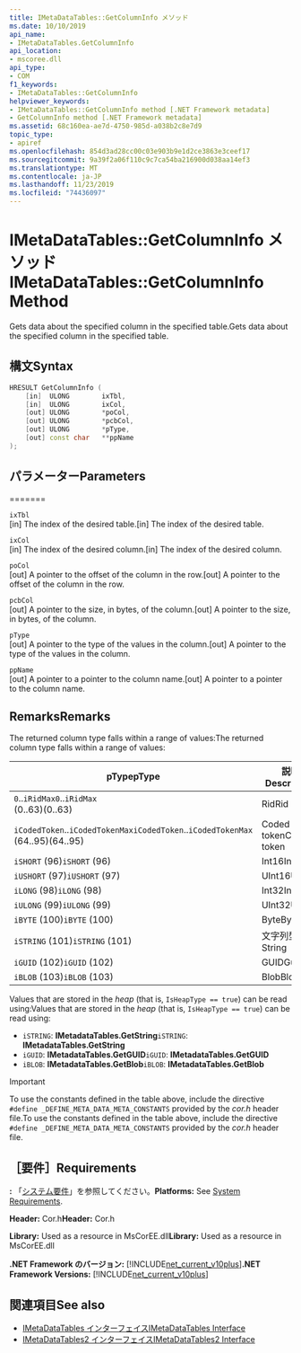 ```yaml
---
title: IMetaDataTables::GetColumnInfo メソッド
ms.date: 10/10/2019
api_name:
- IMetaDataTables.GetColumnInfo
api_location:
- mscoree.dll
api_type:
- COM
f1_keywords:
- IMetaDataTables::GetColumnInfo
helpviewer_keywords:
- IMetaDataTables::GetColumnInfo method [.NET Framework metadata]
- GetColumnInfo method [.NET Framework metadata]
ms.assetid: 68c160ea-ae7d-4750-985d-a038b2c8e7d9
topic_type:
- apiref
ms.openlocfilehash: 854d3ad28cc00c03e903b9e1d2ce3863e3ceef17
ms.sourcegitcommit: 9a39f2a06f110c9c7ca54ba216900d038aa14ef3
ms.translationtype: MT
ms.contentlocale: ja-JP
ms.lasthandoff: 11/23/2019
ms.locfileid: "74436097"
---
```

# <a name="imetadatatablesgetcolumninfo-method"></a><span data-ttu-id="5238d-102">IMetaDataTables::GetColumnInfo メソッド</span><span class="sxs-lookup"><span data-stu-id="5238d-102">IMetaDataTables::GetColumnInfo Method</span></span>
<span data-ttu-id="5238d-103">Gets data about the specified column in the specified table.</span><span class="sxs-lookup"><span data-stu-id="5238d-103">Gets data about the specified column in the specified table.</span></span>  
  
## <a name="syntax"></a><span data-ttu-id="5238d-104">構文</span><span class="sxs-lookup"><span data-stu-id="5238d-104">Syntax</span></span>  
  
```cpp  
HRESULT GetColumnInfo (   
    [in]  ULONG        ixTbl,  
    [in]  ULONG        ixCol,  
    [out] ULONG        *poCol,  
    [out] ULONG        *pcbCol,  
    [out] ULONG        *pType,  
    [out] const char   **ppName  
);  
```  
  
## <a name="parameters"></a><span data-ttu-id="5238d-105">パラメーター</span><span class="sxs-lookup"><span data-stu-id="5238d-105">Parameters</span></span>
=======

 `ixTbl`  
 <span data-ttu-id="5238d-106">[in] The index of the desired table.</span><span class="sxs-lookup"><span data-stu-id="5238d-106">[in] The index of the desired table.</span></span>  
  
 `ixCol`  
 <span data-ttu-id="5238d-107">[in] The index of the desired column.</span><span class="sxs-lookup"><span data-stu-id="5238d-107">[in] The index of the desired column.</span></span>  
  
 `poCol`  
 <span data-ttu-id="5238d-108">[out] A pointer to the offset of the column in the row.</span><span class="sxs-lookup"><span data-stu-id="5238d-108">[out] A pointer to the offset of the column in the row.</span></span>  
  
 `pcbCol`  
 <span data-ttu-id="5238d-109">[out] A pointer to the size, in bytes, of the column.</span><span class="sxs-lookup"><span data-stu-id="5238d-109">[out] A pointer to the size, in bytes, of the column.</span></span>  
  
 `pType`  
 <span data-ttu-id="5238d-110">[out] A pointer to the type of the values in the column.</span><span class="sxs-lookup"><span data-stu-id="5238d-110">[out] A pointer to the type of the values in the column.</span></span>  
  
 `ppName`  
 <span data-ttu-id="5238d-111">[out] A pointer to a pointer to the column name.</span><span class="sxs-lookup"><span data-stu-id="5238d-111">[out] A pointer to a pointer to the column name.</span></span>  
 
## <a name="remarks"></a><span data-ttu-id="5238d-112">Remarks</span><span class="sxs-lookup"><span data-stu-id="5238d-112">Remarks</span></span>

<span data-ttu-id="5238d-113">The returned column type falls within a range of values:</span><span class="sxs-lookup"><span data-stu-id="5238d-113">The returned column type falls within a range of values:</span></span>

| <span data-ttu-id="5238d-114">pType</span><span class="sxs-lookup"><span data-stu-id="5238d-114">pType</span></span>                    | <span data-ttu-id="5238d-115">説明</span><span class="sxs-lookup"><span data-stu-id="5238d-115">Description</span></span>   | <span data-ttu-id="5238d-116">Helper function</span><span class="sxs-lookup"><span data-stu-id="5238d-116">Helper function</span></span>                   |
|--------------------------|---------------|-----------------------------------|
| <span data-ttu-id="5238d-117">`0`..`iRidMax`</span><span class="sxs-lookup"><span data-stu-id="5238d-117">`0`..`iRidMax`</span></span><br><span data-ttu-id="5238d-118">(0..63)</span><span class="sxs-lookup"><span data-stu-id="5238d-118">(0..63)</span></span>   | <span data-ttu-id="5238d-119">Rid</span><span class="sxs-lookup"><span data-stu-id="5238d-119">Rid</span></span>           | <span data-ttu-id="5238d-120">**IsRidType**</span><span class="sxs-lookup"><span data-stu-id="5238d-120">**IsRidType**</span></span><br><span data-ttu-id="5238d-121">**IsRidOrToken**</span><span class="sxs-lookup"><span data-stu-id="5238d-121">**IsRidOrToken**</span></span> |
| <span data-ttu-id="5238d-122">`iCodedToken`..`iCodedTokenMax`</span><span class="sxs-lookup"><span data-stu-id="5238d-122">`iCodedToken`..`iCodedTokenMax`</span></span><br><span data-ttu-id="5238d-123">(64..95)</span><span class="sxs-lookup"><span data-stu-id="5238d-123">(64..95)</span></span> | <span data-ttu-id="5238d-124">Coded token</span><span class="sxs-lookup"><span data-stu-id="5238d-124">Coded token</span></span> | <span data-ttu-id="5238d-125">**IsCodedTokenType**</span><span class="sxs-lookup"><span data-stu-id="5238d-125">**IsCodedTokenType**</span></span> <br><span data-ttu-id="5238d-126">**IsRidOrToken**</span><span class="sxs-lookup"><span data-stu-id="5238d-126">**IsRidOrToken**</span></span> |
| <span data-ttu-id="5238d-127">`iSHORT` (96)</span><span class="sxs-lookup"><span data-stu-id="5238d-127">`iSHORT` (96)</span></span>            | <span data-ttu-id="5238d-128">Int16</span><span class="sxs-lookup"><span data-stu-id="5238d-128">Int16</span></span>         | <span data-ttu-id="5238d-129">**IsFixedType**</span><span class="sxs-lookup"><span data-stu-id="5238d-129">**IsFixedType**</span></span>                   |
| <span data-ttu-id="5238d-130">`iUSHORT` (97)</span><span class="sxs-lookup"><span data-stu-id="5238d-130">`iUSHORT` (97)</span></span>           | <span data-ttu-id="5238d-131">UInt16</span><span class="sxs-lookup"><span data-stu-id="5238d-131">UInt16</span></span>        | <span data-ttu-id="5238d-132">**IsFixedType**</span><span class="sxs-lookup"><span data-stu-id="5238d-132">**IsFixedType**</span></span>                   |
| <span data-ttu-id="5238d-133">`iLONG` (98)</span><span class="sxs-lookup"><span data-stu-id="5238d-133">`iLONG` (98)</span></span>             | <span data-ttu-id="5238d-134">Int32</span><span class="sxs-lookup"><span data-stu-id="5238d-134">Int32</span></span>         | <span data-ttu-id="5238d-135">**IsFixedType**</span><span class="sxs-lookup"><span data-stu-id="5238d-135">**IsFixedType**</span></span>                   |
| <span data-ttu-id="5238d-136">`iULONG` (99)</span><span class="sxs-lookup"><span data-stu-id="5238d-136">`iULONG` (99)</span></span>            | <span data-ttu-id="5238d-137">UInt32</span><span class="sxs-lookup"><span data-stu-id="5238d-137">UInt32</span></span>        | <span data-ttu-id="5238d-138">**IsFixedType**</span><span class="sxs-lookup"><span data-stu-id="5238d-138">**IsFixedType**</span></span>                   |
| <span data-ttu-id="5238d-139">`iBYTE` (100)</span><span class="sxs-lookup"><span data-stu-id="5238d-139">`iBYTE` (100)</span></span>            | <span data-ttu-id="5238d-140">Byte</span><span class="sxs-lookup"><span data-stu-id="5238d-140">Byte</span></span>          | <span data-ttu-id="5238d-141">**IsFixedType**</span><span class="sxs-lookup"><span data-stu-id="5238d-141">**IsFixedType**</span></span>                   |
| <span data-ttu-id="5238d-142">`iSTRING` (101)</span><span class="sxs-lookup"><span data-stu-id="5238d-142">`iSTRING` (101)</span></span>          | <span data-ttu-id="5238d-143">文字列型</span><span class="sxs-lookup"><span data-stu-id="5238d-143">String</span></span>        | <span data-ttu-id="5238d-144">**IsHeapType**</span><span class="sxs-lookup"><span data-stu-id="5238d-144">**IsHeapType**</span></span>                    |
| <span data-ttu-id="5238d-145">`iGUID` (102)</span><span class="sxs-lookup"><span data-stu-id="5238d-145">`iGUID` (102)</span></span>            | <span data-ttu-id="5238d-146">GUID</span><span class="sxs-lookup"><span data-stu-id="5238d-146">Guid</span></span>          | <span data-ttu-id="5238d-147">**IsHeapType**</span><span class="sxs-lookup"><span data-stu-id="5238d-147">**IsHeapType**</span></span>                    |
| <span data-ttu-id="5238d-148">`iBLOB` (103)</span><span class="sxs-lookup"><span data-stu-id="5238d-148">`iBLOB` (103)</span></span>            | <span data-ttu-id="5238d-149">Blob</span><span class="sxs-lookup"><span data-stu-id="5238d-149">Blob</span></span>          | <span data-ttu-id="5238d-150">**IsHeapType**</span><span class="sxs-lookup"><span data-stu-id="5238d-150">**IsHeapType**</span></span>                    |

<span data-ttu-id="5238d-151">Values that are stored in the *heap* (that is, `IsHeapType == true`) can be read using:</span><span class="sxs-lookup"><span data-stu-id="5238d-151">Values that are stored in the *heap* (that is, `IsHeapType == true`) can be read using:</span></span>

- <span data-ttu-id="5238d-152">`iSTRING`: **IMetadataTables.GetString**</span><span class="sxs-lookup"><span data-stu-id="5238d-152">`iSTRING`: **IMetadataTables.GetString**</span></span>
- <span data-ttu-id="5238d-153">`iGUID`: **IMetadataTables.GetGUID**</span><span class="sxs-lookup"><span data-stu-id="5238d-153">`iGUID`: **IMetadataTables.GetGUID**</span></span>
- <span data-ttu-id="5238d-154">`iBLOB`: **IMetadataTables.GetBlob**</span><span class="sxs-lookup"><span data-stu-id="5238d-154">`iBLOB`: **IMetadataTables.GetBlob**</span></span>

> [!IMPORTANT]
> <span data-ttu-id="5238d-155">To use the constants defined in the table above, include the directive `#define _DEFINE_META_DATA_META_CONSTANTS` provided by the *cor.h* header file.</span><span class="sxs-lookup"><span data-stu-id="5238d-155">To use the constants defined in the table above, include the directive `#define _DEFINE_META_DATA_META_CONSTANTS` provided by the *cor.h* header file.</span></span>

## <a name="requirements"></a><span data-ttu-id="5238d-156">［要件］</span><span class="sxs-lookup"><span data-stu-id="5238d-156">Requirements</span></span>  
 <span data-ttu-id="5238d-157">**:** 「[システム要件](../../../../docs/framework/get-started/system-requirements.md)」を参照してください。</span><span class="sxs-lookup"><span data-stu-id="5238d-157">**Platforms:** See [System Requirements](../../../../docs/framework/get-started/system-requirements.md).</span></span>  
  
 <span data-ttu-id="5238d-158">**Header:** Cor.h</span><span class="sxs-lookup"><span data-stu-id="5238d-158">**Header:** Cor.h</span></span>  
  
 <span data-ttu-id="5238d-159">**Library:** Used as a resource in MsCorEE.dll</span><span class="sxs-lookup"><span data-stu-id="5238d-159">**Library:** Used as a resource in MsCorEE.dll</span></span>  
  
 <span data-ttu-id="5238d-160">**.NET Framework のバージョン:** [!INCLUDE[net_current_v10plus](../../../../includes/net-current-v10plus-md.md)]</span><span class="sxs-lookup"><span data-stu-id="5238d-160">**.NET Framework Versions:** [!INCLUDE[net_current_v10plus](../../../../includes/net-current-v10plus-md.md)]</span></span>  
  
## <a name="see-also"></a><span data-ttu-id="5238d-161">関連項目</span><span class="sxs-lookup"><span data-stu-id="5238d-161">See also</span></span>

- [<span data-ttu-id="5238d-162">IMetaDataTables インターフェイス</span><span class="sxs-lookup"><span data-stu-id="5238d-162">IMetaDataTables Interface</span></span>](../../../../docs/framework/unmanaged-api/metadata/imetadatatables-interface.md)
- [<span data-ttu-id="5238d-163">IMetaDataTables2 インターフェイス</span><span class="sxs-lookup"><span data-stu-id="5238d-163">IMetaDataTables2 Interface</span></span>](../../../../docs/framework/unmanaged-api/metadata/imetadatatables2-interface.md)
